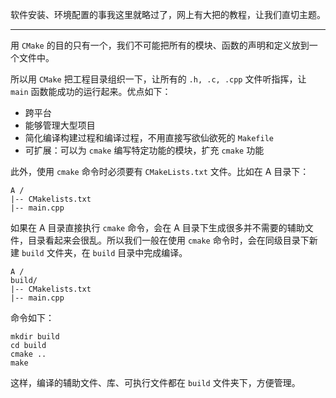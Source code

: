 软件安装、环境配置的事我这里就略过了，网上有大把的教程，让我们直切主题。

---

用 `CMake` 的目的只有一个，我们不可能把所有的模块、函数的声明和定义放到一个文件中。

所以用 `CMake` 把工程目录组织一下，让所有的 `.h, .c, .cpp` 文件听指挥，让 `main` 函数能成功的运行起来。优点如下：

- 跨平台
- 能够管理大型项目
- 简化编译构建过程和编译过程，不用直接写欲仙欲死的 `Makefile`
- 可扩展：可以为 `cmake` 编写特定功能的模块，扩充 `cmake` 功能

此外，使用 `cmake` 命令时必须要有 `CMakeLists.txt` 文件。比如在 A 目录下：

```
A /
|-- CMakelists.txt
|-- main.cpp    
```

如果在 A 目录直接执行 `cmake` 命令，会在 A 目录下生成很多并不需要的辅助文件，目录看起来会很乱。所以我们一般在使用 `cmake` 命令时，会在同级目录下新建 `build` 文件夹，在 `build` 目录中完成编译。

```
A /
build/ 
|-- CMakelists.txt
|-- main.cpp    
```

命令如下：

```
mkdir build
cd build
cmake ..
make
```

这样，编译的辅助文件、库、可执行文件都在 `build` 文件夹下，方便管理。